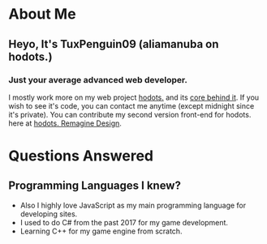 # About Me
## Heyo, It's TuxPenguin09 (aliamanuba on hodots.)
### Just your average advanced web developer.
I mostly work more on my web project [hodots.](https://github.com/leafstudiosDot/hodotsnet) and its [core behind it](https://github.com/leafstudiosDot/hodotsAPI).
If you wish to see it's code, you can contact me anytime (except midnight since it's private). You can contribute my second version front-end for hodots. here at [hodots. Remagine Design](https://github.com/leafstudiosDot/hodotsnet-remagine).
# Questions Answered
## Programming Languages I knew?
- Also I highly love JavaScript as my main programming language for developing sites.
- I used to do C# from the past 2017 for my game development.
- Learning C++ for my game engine from scratch.

<!--
**TuxPenguin09/TuxPenguin09** is a ✨ _special_ ✨ repository because its `README.md` (this file) appears on your GitHub profile.

Here are some ideas to get you started:

- 🔭 I’m currently working on ...
- 🌱 I’m currently learning ...
- 👯 I’m looking to collaborate on ...
- 🤔 I’m looking for help with ...
- 💬 Ask me about ...
- 📫 How to reach me: ...
- 😄 Pronouns: ...
- ⚡ Fun fact: ...
-->


